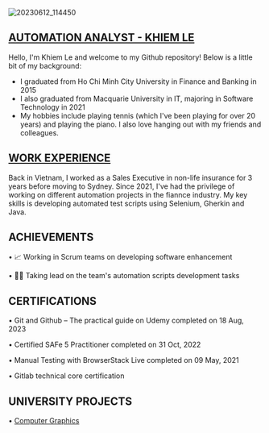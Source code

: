 ![20230612_114450](https://github.com/jimmyle12/khiem-le.github.io/assets/43982529/7b14ca85-d271-4b58-9d04-9ff64ca88607)

## [AUTOMATION ANALYST - KHIEM LE](https://www.linkedin.com/in/jimmyle12/)

  Hello, I'm Khiem Le and welcome to my Github repository! Below is a little bit of my background: 
  - I graduated from Ho Chi Minh City University in Finance and Banking in 2015
  - I also graduated from Macquarie University in IT, majoring in Software Technology in 2021
  - My hobbies include playing tennis (which I've been playing for over 20 years) and playing the piano. I also love hanging out with my friends and colleagues.

## [WORK EXPERIENCE](/reference/WORKEXPERIENCE.MD)
  
  Back in Vietnam, I worked as a Sales Executive in non-life insurance for 3 years before moving to Sydney. Since 2021, I've had the privilege of working on different automation projects in the fiannce industry. My key skills is developing automated test scripts using Selenium, Gherkin and Java.

## ACHIEVEMENTS

• 📈 Working in Scrum teams on developing software enhancement

• 🙋‍♂️ Taking lead on the team's automation scripts development tasks

## CERTIFICATIONS

• Git and Github – The practical guide on Udemy completed on 18 Aug, 2023

• Certified SAFe 5 Practitioner completed on 31 Oct, 2022

• Manual Testing with BrowserStack Live completed on 09 May, 2021

• Gitlab technical core certification

## UNIVERSITY PROJECTS

• [Computer Graphics](https://github.com/jimmyle12/COMP3170_Assigment_3)
